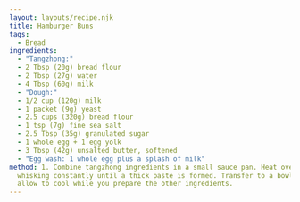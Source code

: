 ```yaml
---
layout: layouts/recipe.njk
title: Hamburger Buns
tags:
  - Bread
ingredients:
  - "Tangzhong:"
  - 2 Tbsp (20g) bread flour
  - 2 Tbsp (27g) water
  - 4 Tbsp (60g) milk
  - "Dough:"
  - 1/2 cup (120g) milk
  - 1 packet (9g) yeast
  - 2.5 cups (320g) bread flour
  - 1 tsp (7g) fine sea salt
  - 2.5 Tbsp (35g) granulated sugar
  - 1 whole egg + 1 egg yolk
  - 3 Tbsp (42g) unsalted butter, softened
  - "Egg wash: 1 whole egg plus a splash of milk"
method: 1. Combine tangzhong ingredients in a small sauce pan. Heat over medium
  whisking constantly until a thick paste is formed. Transfer to a bowl and
  allow to cool while you prepare the other ingredients.
---
```

